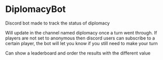 # DiplomacyBot
Discord bot made to track the status of diplomacy

Will update in the channel named diplomacy once a turn went through.
If players are not set to anonymous then discord users can subscribe to a certain player, the bot will let you know if you still need to make your turn

Can show a leaderboard and order the results with the different value
